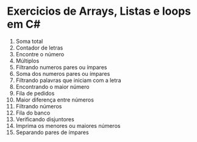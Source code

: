 # Exercicios de Arrays, Listas e loops em C#

1. Soma total
2. Contador de letras
3. Encontre o número
4. Múltiplos
5. Filtrando numeros pares ou ímpares
6. Soma dos numeros pares ou ímpares
7. Filtrando palavras que iniciam com a letra
8. Encontrando o maior número
9. Fila de pedidos
10. Maior diferença entre números
11. Filtrando números
12. Fila do banco
13. Verificando disjuntores
14. Imprima os menores ou maiores números
15. Separando pares de ímpares
